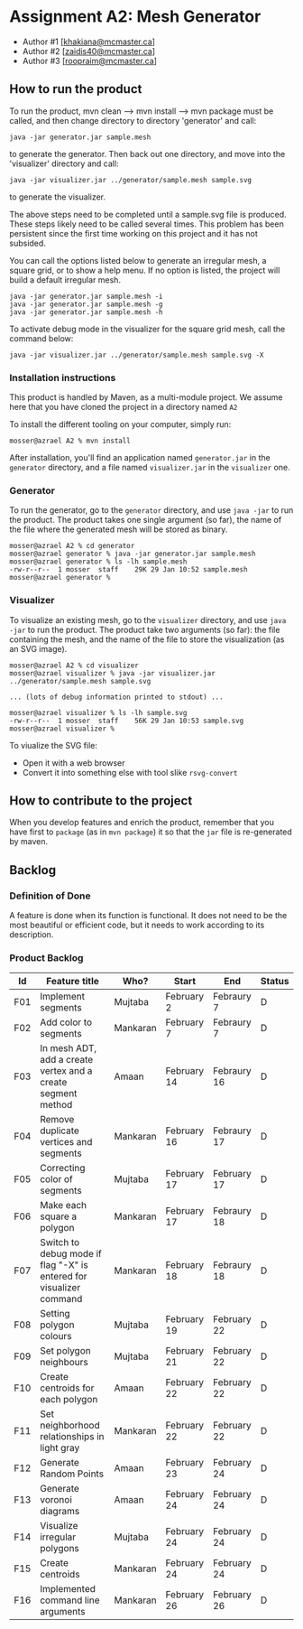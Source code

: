 # Assignment A2: Mesh Generator

- Author #1 [khakiana@mcmaster.ca]
- Author #2 [zaidis40@mcmaster.ca]
- Author #3 [roopraim@mcmaster.ca]

## How to run the product

To run the product, mvn clean --> mvn install --> mvn package must be called, and then change directory to directory 'generator' and call:

```
java -jar generator.jar sample.mesh
```

to generate the generator. Then back out one directory, and move into the 'visualizer' directory and call:

```
java -jar visualizer.jar ../generator/sample.mesh sample.svg
```

to generate the visualizer.

The above steps need to be completed until a sample.svg file is produced. These steps likely need to be called several times. This problem has been persistent since the first time working on this project and it has not subsided.

You can call the options listed below to generate an irregular mesh, a square grid, or to show a help menu. If no option is listed, the project will build a default irregular mesh.

```
java -jar generator.jar sample.mesh -i
java -jar generator.jar sample.mesh -g
java -jar generator.jar sample.mesh -h
```

To activate debug mode in the visualizer for the square grid mesh, call the command below:

```
java -jar visualizer.jar ../generator/sample.mesh sample.svg -X
```

### Installation instructions

This product is handled by Maven, as a multi-module project. We assume here that you have cloned the project in a directory named `A2`

To install the different tooling on your computer, simply run:

```
mosser@azrael A2 % mvn install
```

After installation, you'll find an application named `generator.jar` in the `generator` directory, and a file named `visualizer.jar` in the `visualizer` one.

### Generator

To run the generator, go to the `generator` directory, and use `java -jar` to run the product. The product takes one single argument (so far), the name of the file where the generated mesh will be stored as binary.

```
mosser@azrael A2 % cd generator
mosser@azrael generator % java -jar generator.jar sample.mesh
mosser@azrael generator % ls -lh sample.mesh
-rw-r--r--  1 mosser  staff    29K 29 Jan 10:52 sample.mesh
mosser@azrael generator %
```

### Visualizer

To visualize an existing mesh, go to the `visualizer` directory, and use `java -jar` to run the product. The product take two arguments (so far): the file containing the mesh, and the name of the file to store the visualization (as an SVG image).

```
mosser@azrael A2 % cd visualizer
mosser@azrael visualizer % java -jar visualizer.jar ../generator/sample.mesh sample.svg

... (lots of debug information printed to stdout) ...

mosser@azrael visualizer % ls -lh sample.svg
-rw-r--r--  1 mosser  staff    56K 29 Jan 10:53 sample.svg
mosser@azrael visualizer %
```

To viualize the SVG file:

- Open it with a web browser
- Convert it into something else with tool slike `rsvg-convert`

## How to contribute to the project

When you develop features and enrich the product, remember that you have first to `package` (as in `mvn package`) it so that the `jar` file is re-generated by maven.

## Backlog

### Definition of Done

A feature is done when its function is functional. It does not need to be the most beautiful or efficient code, but it needs to work according to its description.

### Product Backlog

| Id  | Feature title                                                       | Who?     | Start       | End         | Status |
| :-: | ------------------------------------------------------------------- | -------- | ----------- | ----------- | ------ |
| F01 | Implement segments                                                  | Mujtaba  | February 2  | Febraury 7  | D      |
| F02 | Add color to segments                                               | Mankaran | February 7  | Febraury 7  | D      |
| F03 | In mesh ADT, add a create vertex and a create segment method        | Amaan    | February 14 | Febraury 16 | D      |
| F04 | Remove duplicate vertices and segments                              | Mankaran | February 16 | Febraury 17 | D      |
| F05 | Correcting color of segments                                        | Mujtaba  | February 17 | February 17 | D      |
| F06 | Make each square a polygon                                          | Mankaran | February 17 | Febraury 18 | D      |
| F07 | Switch to debug mode if flag "-X" is entered for visualizer command | Mankaran | February 18 | Febraury 18 | D      |
| F08 | Setting polygon colours                                             | Mujtaba  | February 19 | February 22 | D      |
| F09 | Set polygon neighbours                                              | Mujtaba  | February 21 | February 22 | D      |
| F10 | Create centroids for each polygon                                   | Amaan    | February 22 | February 22 | D      |
| F11 | Set neighborhood relationships in light gray                        | Mankaran | February 22 | February 22 | D      |
| F12 | Generate Random Points                                              | Amaan    | February 23 | February 24 | D      |
| F13 | Generate voronoi diagrams                                           | Amaan    | February 24 | February 24 | D      |
| F14 | Visualize irregular polygons                                        | Mujtaba  | February 24 | February 24 | D      |
| F15 | Create centroids                                                    | Mankaran | February 24 | February 24 | D      |
| F16 | Implemented command line arguments                                  | Mankaran | February 26 | February 26 | D      |

